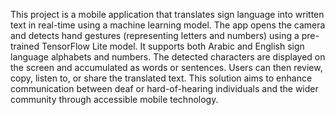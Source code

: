 This project is a mobile application that translates sign language into written text in real-time using a machine learning model.
The app opens the camera and detects hand gestures (representing letters and numbers) using a pre-trained TensorFlow Lite model.
It supports both Arabic and English sign language alphabets and numbers. 
The detected characters are displayed on the screen and accumulated as words or sentences. 
Users can then review, copy, listen to, or share the translated text. 
This solution aims to enhance communication between deaf or hard-of-hearing individuals and the wider community through accessible mobile technology.

